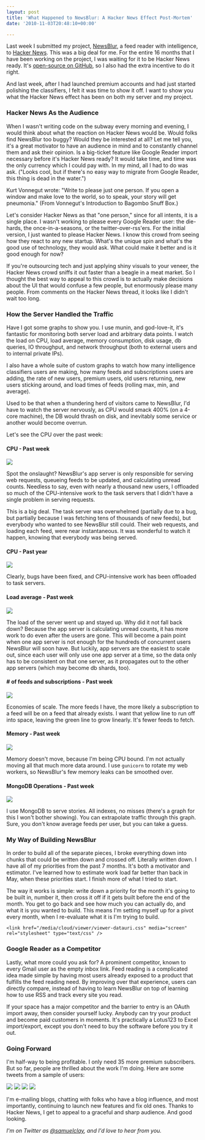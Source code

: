 ```yaml
---
layout: post
title: 'What Happened to NewsBlur: A Hacker News Effect Post-Mortem'
date: '2010-11-03T20:48:10+00:00'

---
```


Last week I submitted my project, <a href="http://www.newsblur.com">NewsBlur</a>, a feed reader with intelligence, to <a href="http://news.ycombinator.com/item?id=1834305">Hacker News</a>. This was a big deal for me. For the entire 16 months that I have been working on the project, I was waiting for it to be Hacker News ready. It's <a href="http://github.com/samuelclay/NewsBlur/">open-source on GitHub</a>, so I also had the extra incentive to do it right.

<p>And last week, after I had launched premium accounts and had just started polishing the classifiers, I felt it was time to show it off. I want to show you what the Hacker News effect has been on both my server and my project.</p>

### Hacker News As the Audience

When I wasn't writing code on the subway every morning and evening, I would think about what the reaction on Hacker News would be. Would folks find NewsBlur too buggy? Would they be interested at all? Let me tell you, it's a great motivator to have an audience in mind and to constantly channel them and ask their opinion. Is a big-ticket feature like Google Reader import necessary before it's Hacker News ready? It would take time, and time was the only currency which I could pay with. In my mind, all I had to do was ask. ("Looks cool, but if there's no easy way to migrate from Google Reader, this thing is dead in the water.")

Kurt Vonnegut wrote: "Write to please just one person. If you open a window and make love to the world, so to speak, your story will get pneumonia." (From Vonnegut's Introduction to Bagombo Snuff Box.) 

Let's consider Hacker News as that "one person," since for all intents, it is a single place. I wasn't working to please every Google Reader user: the die-hards, the once-in-a-seasons, or the twitter-over-rss'ers. For the initial version, I just wanted to please Hacker News. I know this crowd from seeing how they react to any new startup. What's the unique spin and what's the good use of technology, they would ask. What could make it better and is it good enough for now?

If you're outsourcing tech and just applying shiny visuals to your veneer, the Hacker News crowd sniffs it out faster than a beagle in a meat market. So I thought the best way to appeal to this crowd is to actually make decisions about the UI that would confuse a few people, but enormously please many people. From comments on the Hacker News thread, it looks like I didn't wait too long.

<!--more-->

### How the Server Handled the Traffic

Have I got some graphs to show you. I use munin, and god-love-it, it's fantastic for monitoring both server load and arbitrary data points. I watch the load on CPU, load average, memory consumption, disk usage, db queries, IO throughput, and network throughput (both to external users and to internal private IPs). 

I also have a whole suite of custom graphs to watch how many intelligence classifiers users are making, how many feeds and subscriptions users are adding, the rate of new users, premium users, old users returning, new users sticking around, and load times of feeds (rolling max, min, and average).

Used to be that when a thundering herd of visitors came to NewsBlur, I'd have to watch the server nervously, as CPU would smack 400% (on a 4-core machine), the DB would thrash on disk, and inevitably some service or another would become overrun.

Let's see the CPU over the past week:

#### CPU - Past week

<div class="image">
<img src="http://www.ofbrooklyn.com/media/photos/cpu-week.png">
</div>

Spot the onslaught? NewsBlur's app server is only responsible for serving web requests, queueing feeds to be updated, and calculating unread counts. Needless to say, even with nearly a thousand new users, I offloaded so much of the CPU-intensive work to the task servers that I didn't have a single problem in serving requests. 

This is a big deal. The task server was overwhelmed (partially due to a bug, but partially because I was fetching tens of thousands of new feeds), but everybody who wanted to see NewsBlur still could. Their web requests, and loading each feed, were near instantaneous. It was wonderful to watch it happen, knowing that everybody was being served.

#### CPU - Past year

<div class="image">
<img src="http://www.ofbrooklyn.com/media/photos/cpu-year.png">
</div>


Clearly, bugs have been fixed, and CPU-intensive work has been offloaded to task servers.

#### Load average - Past week

<div class="image">
<img src="http://www.ofbrooklyn.com/media/photos/load-week.png">
</div>

The load of the server went up and stayed up. Why did it not fall back down? Because the app server is calculating unread counts, it has more work to do even after the users are gone. This will become a pain point when one app server is not enough for the hundreds of concurrent users NewsBlur will soon have. But luckily, app servers are the easiest to scale out, since each user will only use one app server at a time, so the data only has to be consistent on that one server, as it propagates out to the other app servers (which may become db shards, too).

#### # of feeds and subscriptions - Past week

<div class="image">
<img src="http://www.ofbrooklyn.com/media/photos/newsblur_feeds-week.png">
</div>

Economies of scale. The more feeds I have, the more likely a subscription to a feed will be on a feed that already exists. I want that yellow line to run off into space, leaving the green line to grow linearly. It's fewer feeds to fetch.

#### Memory - Past week

<div class="image">
<img src="http://www.ofbrooklyn.com/media/photos/memory-week.png">
</div>

Memory doesn't move, because I'm being CPU bound. I'm not actually moving all that much more data around. I use `gunicorn` to rotate my web workers, so NewsBlur's few memory leaks can be smoothed over.

#### MongoDB Operations - Past week

<div class="image">
<img src="http://www.ofbrooklyn.com/media/photos/mongo_ops-week.png">
</div>

I use MongoDB to serve stories. All indexes, no misses (there's a graph for this I won't bother showing). You can extrapolate traffic through this graph. Sure, you don't know average feeds per user, but you can take a guess.

### My Way of Building NewsBlur

In order to build all of the separate pieces, I broke everything down into chunks that could be written down and crossed off. Literally written down. I have all of my priorities from the past 7 months. It's both a motivator and estimator. I've learned how to estimate work load far better than back in May, when these priorities start. I finish more of what I tried to start.

The way it works is simple: write down a priority for the month it's going to be built in, number it, then cross it off if it gets built before the end of the month. You get to go back and see how much you can actually do, and what it is you wanted to build. This means I'm setting myself up for a pivot every month, when I re-evaluate what it is I'm trying to build.

<!--
<div id="viewer-12007-newsblur-priorities-november"></div>
<script src="http://s3.documentcloud.org/viewer/loader.js"></script>
<script>
  DV.load('http://www.documentcloud.org/documents/12007-newsblur-priorities-november.js', {
    width: 640,
    height: 800,
    sidebar: false,
    container: "#viewer-12007-newsblur-priorities-november"
  });
</script>
-->

  <!--[if (!IE)|(gte IE 8)]><!-->
    <link href="/media/cloud/viewer/viewer-datauri.css" media="screen" rel="stylesheet" type="text/css" />
  <!--<![endif]-->
  <!--[if lte IE 7]>
    <link href="/media/cloud/viewer/viewer.css" media="screen" rel="stylesheet" type="text/css" />
  <![endif]-->
  <link href="/media/cloud/viewer/plainviewer.css" media="screen" rel="stylesheet" type="text/css" />
  <link href="/media/cloud/viewer/printviewer.css" media="print" rel="stylesheet" type="text/css" />
  
  <script src="/media/cloud/viewer/viewer.js" type="text/javascript"></script>

<div id="viewer-12007-newsblur-priorities-november"></div>

<script type="text/javascript">

window.currentDocument = DV.load(
{"id":"12007-newsblur-priorities-november","title":"NewsBlur Priorities - November 2010","pages":7,"description":"Once I started writing down my priorities for the month, I became addicted to maintaining the list, crossing off my accomplishments, and planning for the next month.","source":null,"resources":{"pdf":"http://s3.documentcloud.org/documents/12007/newsblur-priorities-november.pdf","text":"http://s3.documentcloud.org/documents/12007/newsblur-priorities-november.txt","thumbnail":"http://s3.documentcloud.org/documents/12007/pages/newsblur-priorities-november-p1-thumbnail.gif","search":"http://www.documentcloud.org/documents/12007/search.json?q={query}","page":{"text":"http://www.ofbrooklyn.com/media/cloud/newsblur-priorities-november/newsblur-priorities-november-p{page}.txt","image":"http://www.ofbrooklyn.com/media/cloud/newsblur-priorities-november/newsblur-priorities-november-p{page}-{size}.gif"},"related_article":"http://www.ofbrooklyn.com/2010/11/3/hacker-news-effect-post-mortem/","published_url":"http://www.ofbrooklyn.com/2010/11/3/hacker-news-effect-post-mortem/"},"sections":[],"annotations":[],"canonical_url":"http://www.ofbrooklyn.com/media/cloud/newsblur-priorities-november.html","contributor":"Sam Clay","contributor_organization":"DocumentCloud"},
{
width: 640,
height: 800,
sidebar: false,
text: false,
container: '#viewer-12007-newsblur-priorities-november'}
);

</script>

### Google Reader as a Competitor

Lastly, what more could you ask for? A prominent competitor, known to every Gmail user as the empty inbox link. Feed reading is a complicated idea made simple by having most users already exposed to a product that fulfills the feed reading need. By improving over that experience, users can directly compare, instead of having to learn NewsBlur on top of learning how to use RSS and track every site you read.

If your space has a major competitor and the barrier to entry is an OAuth import away, then consider yourself lucky. Anybody can try your product and become paid customers in moments. It's practically a Lotus123 to Excel import/export, except you don't need to buy the software before you try it out. 

### Going Forward

I'm half-way to being profitable. I only need 35 more premium subscribers. But so far, people are thrilled about the work I'm doing. Here are some tweets from a sample of users:

<div class="image">
<img src="http://www.ofbrooklyn.com/media/photos/tweet_1.png">
<img src="http://www.ofbrooklyn.com/media/photos/tweet_2.png">
<img src="http://www.ofbrooklyn.com/media/photos/tweet_3.png">
<img src="http://www.ofbrooklyn.com/media/photos/tweet_4.png">
</div>

I'm e-mailing blogs, chatting with folks who have a blog influence, and most importantly, continuing to launch new features and fix old ones. Thanks to Hacker News, I get to appeal to a graceful and sharp audience. And good looking.

<i>I'm on Twitter as <a href="http://twitter.com/samuelclay/">@samuelclay</a>, and I'd love to hear from you.</i>
